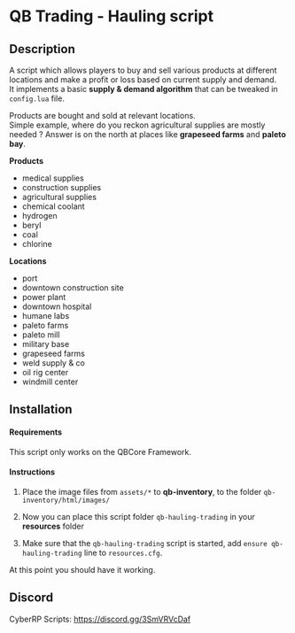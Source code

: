 QB Trading - Hauling script
===========================


## Description

A script which allows players to buy and sell various products at different locations and make a profit or loss based on current supply and demand.  
It implements a basic **supply & demand algorithm** that can be tweaked in `config.lua` file.

Products are bought and sold at relevant locations.  
Simple example, where do you reckon agricultural supplies are mostly needed ? Answer is on the north at places like **grapeseed farms** and **paleto bay**.

**Products**

- medical supplies
- construction supplies
- agricultural supplies
- chemical coolant
- hydrogen
- beryl
- coal
- chlorine

**Locations**

- port
- downtown construction site
- power plant
- downtown hospital
- humane labs
- paleto farms
- paleto mill
- military base
- grapeseed farms
- weld supply & co
- oil rig center
- windmill center


## Installation

#### Requirements

This script only works on the QBCore Framework.


#### Instructions


1. Place the image files from `assets/*` to **qb-inventory**, to the folder `qb-inventory/html/images/`

2. Now you can place this script folder `qb-hauling-trading` in your **resources** folder

3. Make sure that the `qb-hauling-trading` script is started, add `ensure qb-hauling-trading` line to `resources.cfg`.

At this point you should have it working.


## Discord
CyberRP Scripts: https://discord.gg/3SmVRVcDaf
